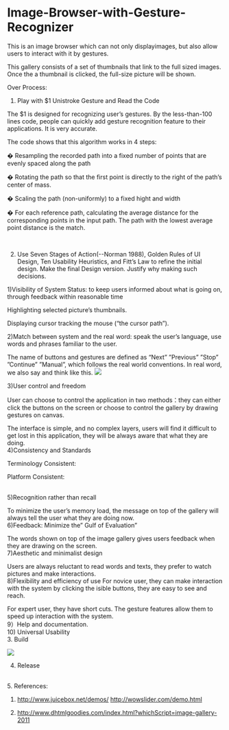 Image-Browser-with-Gesture-Recognizer
=====================================

This is an image browser which can not only displayimages, but also allow users to interact with it by gestures.

This gallery consists of a set of thumbnails that link to the full sized images. Once the a thumbnail is clicked, the full-size picture will be shown.

Over Process:

1. Play with $1 Unistroke Gesture and Read the Code

The $1 is designed for recognizing user’s gestures. By the less-than-100 lines code, people can quickly add gesture recognition feature to their applications. It is very accurate.

The code shows that this algorithm works in 4 steps:

� Resampling the recorded path into a fixed number of points that are evenly spaced along the path

� Rotating the path so that the first point is directly to the right of the path’s center of mass.

� Scaling the path (non-uniformly) to a fixed hight and width

� For each reference path, calculating the average distance for the corresponding points in the input path. The path with the lowest average point distance is the match.

<br>

2. Use Seven Stages of Action(--Norman 1988), Golden Rules of UI Design, Ten Usability Heuristics, and Fitt’s Law to refine the initial design. Make the final Design version. Justify why making such decisions.

1)Visibility of System Status: to keep users informed about what is going on, through feedback within reasonable time

Highlighting selected picture’s thumbnails.

Displaying cursor tracking the mouse (“the cursor path”).
<br>

2)Match between system and the real word: speak the user’s language, use words and phrases familiar to the user.

The name of buttons and gestures are defined as “Next” ”Previous” ”Stop” ”Continue” ”Manual”, which follows the real world conventions. In real word, we also say and think like this.
<img src="https://s3.amazonaws.com/js4153/16.png">

3)User control and freedom

User can choose to control the application in two methods：they can either click the buttons on the screen or choose to control the gallery by drawing gestures on canvas.

The interface is simple, and no complex layers, users will find it difficult to get lost in this application, they will be always aware that what they are doing.
<br>
4)Consistency and Standards

Terminology Consistent:

Platform Consistent:


<br>
5)Recognition rather than recall

To minimize the user’s memory load, the message on top of the gallery will always tell the user what they are doing now. 
<br>
6)Feedback: Minimize the” Gulf of Evaluation”

The words shown on top of the image gallery gives users feedback when they are drawing on the screen.
<br>
7)Aesthetic and minimalist design

Users are always reluctant to read words and texts, they prefer to watch pictures and make interactions. 
<br>
8)Flexibility and efficiency of use
For novice user, they can make interaction with the system by clicking the isible buttons, they are easy to see and reach.

For expert user, they have short cuts. The gesture features allow them to speed up interaction with the system.
<br>
9）Help and documentation.
<br>
10) Universal Usability
<br>
3. Build

<img src="https://s3.amazonaws.com/js4153/17.png">
<br>

4. Release
<br>
5. References:

1) http://www.juicebox.net/demos/  http://wowslider.com/demo.html

2) http://www.dhtmlgoodies.com/index.html?whichScript=image-gallery-2011
